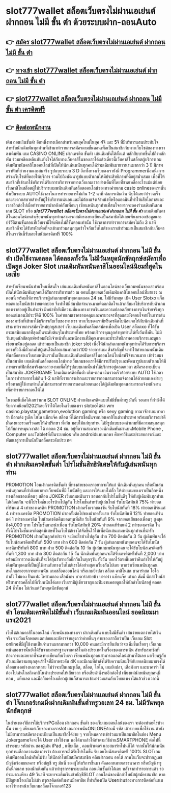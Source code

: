# slot777wallet สล็อตเว็บตรงไม่ผ่านเอเย่นต์ ฝากถอน ไม่มี ขั้น ต่ํา  ด้วยระบบฝาก-ถอนAuto

## 👉 [สมัคร slot777wallet สล็อตเว็บตรงไม่ผ่านเอเย่นต์ ฝากถอน ไม่มี ขั้น ต่ํา](https://slot777wallet.com/)
## 👉 [ทางเข้า slot777wallet สล็อตเว็บตรงไม่ผ่านเอเย่นต์ ฝากถอน ไม่มี ขั้น ต่ํา](https://slot777wallet.com/)
## 👉 [slot777wallet สล็อตเว็บตรงไม่ผ่านเอเย่นต์ ฝากถอน ไม่มี ขั้น ต่ํา เครดิตฟรี](https://slot777wallet.com/)
## 👉 [ติดต่อพนักงาน](https://slot777wallet.com/)


เติม ถอนเงินขั้นต่ำ  อีกหนึ่งทางเลือกสำหรับคนยุคใหม่ในยุค 4จี และ 5จี ที่มีบริการแสนประทับใจสำหรับนักเดิมพันทุกท่านที่เข้ามาทำรายการสมัครตามขั้นตอนเพื่อเป็นสมาชิกกับทางเว็บไซต์ของทางเราลงเดิมพัน เกม CASINO ONLINE ฝากเครดิต ขั้นต่ำ เล่นเดิมพันได้ตั้งแต่ หลักสิบบาทขึ้นไปถึงหลักพัน ร่วมเพลิดเพลินบันเทิงใจได้กับทางเว็บคาสิโนของเราได้แล้วเดี๋ยวนี้เว็บคาสิโนสล็อตผู้บริการเกมเดิมพันพนันคาสิโนออนไลน์ที่เปิดให้นักเล่นพนันทุกคนได้ร่วมเดิมพันมายาวนานมากกว่า 3 ปี มีภาพกราฟิกที่สวยงามและสมจริง รูปแบบระบบ 3 D
อีกทั้งทางเว็บของเรายังมี Programmerมือหนึ่งการสร้างเว็บไซต์ที่คอยให้บริการ  รวมไปถึงพัฒนารูปแบบตัวเกมให้มีประสิทธิภาพที่ดีอยู่สม่ำเสมอ เพื่อที่ให้สมาชิกที่เข้ามาใช้บริการได้รับการบริการจากทางเว็บเกมเราอย่างเต็มที่โดยที่ขาดเหลืออะไรแม้แต่น้อย เว็บคาสิโนสล็อตผู้ให้บริการเกมพนันเดิมพันสล็อตออนไลน์ของทางค่ายเกม casio onlineของเรานั้นยังเป็นระบบ AUTOใช้เวลาในการทำรายการไม่เกิน 1-2 นาที ต่อการเติมเงิน นับได้เลยว่าIรวดเร็วและสะดวกสบายสำหรับผู้ใช้บริการแน่นอนและไม่ต้องแจ้งเจ้าหน้าที่หรือแอดมินที่ทำให้เสียโอกาสและเวลาอีกต่อไปเมื่อทำรายการฝากตังค์กับเพื่อนๆ
เซียนพนันทุกท่านที่สนใจอยากจะลองร่วมเดิมพันเกม เกม SLOT  หรือ ***slot777wallet สล็อตเว็บตรงไม่ผ่านเอเย่นต์ ฝากถอน ไม่มี ขั้น ต่ํา*** เกมเดิมพันคาสิโนออนไลน์เหล่าเซียนพนันทุกท่านสามารถสมัครลงทะเบียนเป็นสมาชิกได้เลยเพียงกรอกข้อมูลและปรัวัติตามขั้นตอนที่เว็บเรามีให้เพียงไม่กี่ขั้นตอนเท่านั้น ใช้เวลาการทำรายการสมัครไม่ถึง 3 นาทีสมาชิกก็จะได้รับรหัสเพื่อที่จะเข้ามาร่วมสนุกสุดเร้าใจกับเว็บไซต์ของเราเข้าร่วมมาเป็นสมาชิกกับเว็บคาสิโนเราวันนี้รับเลยโบนัสเครดิตฟรี 100%

## slot777wallet สล็อตเว็บตรงไม่ผ่านเอเย่นต์ ฝากถอน ไม่มี ขั้น ต่ํา เปิดใช้งานตลอด ได้ตลอดทั้งวัน ไม่มีวันหยุดนักขัตฤกษ์สมัครเพื่อเปิดยูส Joker Slot เกมเดิมพันพนันคาสิโนออนไลน์นิยมที่สุดในเอเชีย

สำหรับเซียนพนันท่านไหนที่สนใจ เล่นเกมเดิมพันพนันคาสิโนออนไลน์ของเว็บเกมพนันของเราพร้อมเปิดให้นักเดิมพันทุกคนได้รับการบริการแล้ว ณ ตอนนี้สุดยอดเว็บเดิมพันคาสิโนออนไลน์ที่มาแรง ณ ตอนนี้ พร้อมให้การบริการผู้เล่นเกมพนันทุกคนตลอด 24 ชม. ไม่มีวันหยุด เปิด User Slotxo แจ็กพอตและโบนัสเข้าง่ายแตกบ่อย จึงทำให้มีสมาชิกจำนวนมากติดอกติดใจแล้วกลับมาใช้บริการกับตัวเกมของเราต่ออยู่เป็นประจำ มิหนำซ้ำยังมีความมั่นคงทางการเงินและความปลอดภัยทางการเงินจ่ายจริงทุกยอดแน่นอนมีประวัติดี 100% ในค่ายเกมเราครอบคลุมและครบวงจรที่สุดและยังตอบโจทย์ในการเล่นของสมาชิกที่เข้ามาใช้บริการกับเว็บของทางเรา
ทางเว็บของเรามีฟรีเครดิตโบนัสแจกให้กับนักเดิมพันที่เข้ามาทำรายการสมัครใหม่ทุกยูสเซอร์ เว็บเกมเดิมพันสล็อตสมัครเพื่อเปิด User สล็อตxo ที่ได้รับกระแสนิยมมากที่สุดเป็นระดับต้นๆในประเทศไทย พร้อมบริการคุณลูกค้าทุกท่านได้ทั้งวันทั้งคืน ไม่มีวันหยุดนักขัตฤกษ์พร้อมยังมีเจ้าหน้าที่และพนักงานที่มีคุณภาพและประสิทธิภาพคอยบริการและดูแลเซียนพนันอยู่ตลอด เข้าร่วมมาเป็นสมาชิก joker slot เพื่อให้นักเล่นเกมพนันทุกท่านได้รับการบริการอย่างทั่วถึงมีตัวเกมให้ผู้เล่นได้เลือกเล่นมากกว่า100 รายการเกม
สิ่งสำคัญที่จะทำให้ค่ายเกมพนันเดิมพันสล็อตของเว็บเกมพนันเรานั้นเป็นเกมเดิมพันพนันคาสิโนออนไลน์โบนัสฟรีจำนวนมาก เข้าร่วมมาเป็นสมาชิก  เกมเดิมพันสล็อตออนไลน์ทางเว็บเกมของเราได้มีการปรับปรุงและพัฒนารูปแบบตัวเกมให้มีภาพกราฟฟิกที่สมจริงและสวยงามเพื่อให้รูปแบบเกมนั้นน่าใช้บริการอยู่ตลอดเวลา สมัครลงทะเบียนเป็นสมาชิก JOKERGAME โอนเติมเครดิตขั้นต่ำ เติม-ถอน เงินรวดเร็วด้วยระบบ AUTO ใช้เวลาในการทำรายการไม่เกิน 1-2 นาทีทั้งรายการฝากและรายการถอนสามารถแจ้งถอนได้ด้วยตนเองง่ายๆ หรือหากผู้ใช้งานท่านใดไม่สามารถทำรายการถอนด้วยตนเองได้ผู้เดิมพันทุกคนสามารถแจ้งพนักงานเพื่อทำรายการถอนให้ได้

ในขณะนี้เชื่อได้เลยว่าเกม SLOT ONLINE ฝากเติมเครดิตแบบไม่มีขั้นต่ำทรู มันนี่ วอเลท ที่กำลังได้รับความนิยมปี2021เลยก็ว่าได้โดยในเว็บของเรา slotxoได้นำ  wm casino,playstar,gametron,evoluttion gaming หรือ sexy gaming อาณาจักรเกมบาคาร่า ป๊อกเด้ง รูเล็ต ไฮโล แบ็กแจ๊ค สล็อต ที่ได้การเชื่อมั่นจากบ่อนคาสิโนต่างประเทศ พร้อมบริการอย่าดีมั่นคงและรวดเร็วคอยให้คำปรึกษา ทั้งวัน มอบให้แก่ทุกท่าน ได้มีรูปแบบของตัวเกมที่มีความสนุกสนุกไปกับการหมุนวงวล้อ ได้ ตลอด 24 ชม. อยู่ที่ความสะดวกของนักเดิมพันผ่านบนMobile Phone , Computer และTabletที่เป็นระบบios หรือ androidแบบพกพา ศึกษาวิธีและประสบการณ์และพัฒนาสู่การเป็นนักปั่นสล็อตระดับประเทศ

## slot777wallet สล็อตเว็บตรงไม่ผ่านเอเย่นต์ ฝากถอน ไม่มี ขั้น ต่ํา ฝากเติมเครดิตขั้นต่ำ โปรโมชั่นสิทธิพิเศษให้กับผู้เล่นพนันทุกท่าน

 PROMOTION  โอนฝากเครดิตขั้นต่ำ ที่ทางค่ายของเราอยากจะให้แก่  นักเดิมพันทุกคน หรือนักเล่นพนันทุกคนที่กำลังอยากหาเว็บพนันที่มี โบนัสดีๆ และการให้แบบไม่กั๊ก ให้ค่ายเกมของเราเป็นอีกหนึ่งทางเลือกของเพื่อนๆ สล็อต JOKER เว็บเกมพนันเรา ขอบอกกับโปรโมชั่นดีๆ ให้กับผู้เดิมพันทุกท่านได้เลือกกัน จะมีโปรโมชั่นอะไรบ้างไปดูกัน
โปรโมชั่นสำหรับผู้เล่นใหม่ รับโบนัสทันที 75% ทำยอดเทิร์นแค่ 4 เท่าของเครดิต
 PROMOTION ฝากครั้งแรกของวัน รับโบนัสทันที 18% ทำยอดเทิร์นแค่ 4 เท่าของเครดิต
 PROMOTION ฝากครั้งต่อไปของฝากครั้งแรก รับโบนัสทันที 12% ทำยอดเทิร์นแค่ 1 เท่าของเครดิต
โบนัสเครดิตคืนยอดทุนที่เสีย รับโบนัสทันที 9% จากยอดเสียของเพื่อนๆ สูงสุดถึง4,000 บาท
โปรโมชั่นแนะนำเพื่อน รับโบนัสทันที 20% ทำยอดเทิร์นแค่ 2 เท่าของเครดิต
ในทั้งนี้โปรโมชั่นเครดิตสุดพิเศษที่ในเว็บไซต์เราได้จัดขึ้นไว้ให้เพื่อนักเล่นเกมพนันทุกท่านที่น่ารัก  PROMOTION ฝากเป็นลูกค้าประจำ จะมีอะไรบ้างไปดูกัน
ฝาก 700 ติดต่อกัน 3 วัน ผู้เดิมพันจะได้รับโบนัสเครดิตฟรีทันที 500 บาท
ฝาก 600 ติดต่อกัน 7 วัน ผู้เล่นเกมพนันทุกคนจะได้รับโบนัสเครดิตฟรีทันที 800 บาท
ฝาก 500 ติดต่อกัน 10 วัน ผู้เล่นเกมพนันทุกคนจะได้รับโบนัสเครดิตฟรีทันที 1,300 บาท
ฝาก 300 ติดต่อกัน 15 วัน นักเดิมพันทุกคนจะได้รับเครดิตฟรีทันที 2,000 บาท
พร้อมมีการวางเดิมพันที่จะได้ลุ้นรับรางวัลบิ๊กวินในทุกๆวัน ทั้งวัน บอกไว้ตรงนี้เลยว่าคืนกำไรให้กับผู้เดิมพันทุกคนที่เป็นผู้ใช้งานกับทางเว็บไซต์เราได้อย่างสุดเหวี่ยงกันไปเลย หากว่าเซียนพนันทุกคนสนใจและอยากจะแทงพนัน เกมสล็อตออนไลน์ หรือเกมยิงปลา สล็อต คาสิโนสด บาคาร่าสด ไฮโล กำถั่ว ไพ่แคง ปั่นแปะ ไพ่สามกอง เสือมังกร บาคาร่าสายฟ้า บาคาร่า แบ็คแจ๊ค เก้าเก ดัมมี่ นักล่าโบนัสฟรีสามารถคลิ๊กไปที่เว็บพนันได้เลย เว็บเรามีผู้เชี่ยวชาญและทีมงานคอยดูแลให้นักล่าโบนัสอยู่ ตลอด 24 ชั่วโมง ไม่เว้นแต่วันหยุดนักขัตฤกษ์

## slot777wallet สล็อตเว็บตรงไม่ผ่านเอเย่นต์ ฝากถอน ไม่มี ขั้น ต่ํา โอนเติมเครดิตไม่มีขั้นต่ำ  เว็บเกมเดิมพันออนไลน์ ยอดนิยมมาแรง2021

เว็บไซต์เกมคาสิโนออนไลน์ เว็บพนันของทางเรา ฝากเดิมพัน แบบไม่มีขั้นต่ำ เล่นง่ายแตกง่ายได้เงินจริง รางวัลแจ็กพอตแตกบ่อยและอัตราจ่ายสูงกว่าค่ายอื่นๆ ค่ายของเราถือว่าเป็น เว็บเกม Slot onlineที่มีผู้ใช้งานเป็นจำนวนมากมากกว่า 10,000 คนและมีการยืนยันว่าจะเพิ่มขึ้นเรื่อยๆ เว็บเกมพนันของเรานั้นยังได้รับจากมาตราฐานจากคาสิโนต่างประเทศในเรื่องของการพนัน สำหรับสมาชิกที่ต้องการและอยากที่จะลงทะเบียนกับเว็บเรา เซียนพนันทุกคนสามารถแอดไลน์เข้ามาได้เลย
	มาเรียนรู้กับตัวเกมมีความสนุกสุดเร้าใจที่มีภาพระดับ 4K และมีเกมที่กำลังได้รับความนิยมให้กับยอดนิยมมาแรงได้เลือกแทงอย่างหลากหลาย  ไม่ว่าจะเป็นเกมรูเล็ต, สล็อต, ไฮโล, เกมยิงปลา, เสือมังกร และบาคาร่า ไม่ต้องไปเล่นไกลถึงคาสิโนต่างประเทศให้เสียเวลา หรือเสียค่านั่งรถอีกต่อไป เพียงแค่นักพนันทุกคนมีคอม , แท็บเลต และมือถือเครื่องเดียวผู้เล่นก็สามารถเข้ามาร่วมเล่นกับเว็บของเราได้แล้วช่วงเวลานี้

## slot777wallet สล็อตเว็บตรงไม่ผ่านเอเย่นต์ ฝากถอน ไม่มี ขั้น ต่ํา โจ๊กเกอร์เกมมิ่งฝากเดิมพันขั้นต่ำทรูวอเลท 24 ชม. ไม่มีวันหยุดนักขัตฤกษ์

ในส่วนของวิธีการใช้บริการPGสล็อต ฝากถอน ขั้นต่ำ ของเว็บเกมออนไลน์ของเรา จะต้องทำอะไรบ้างนั้น ง่าย ๆ เพียงแค่เว็บของทางเราslot เกมการพนันONLONEต้องมี รหัส เข้าระบบเพื่อใช้งาน ถ้ายังไม่มีสามารถสมัครลงทะเบียนเป็นสมาชิกได้ง่าย ๆ จากโหมดการเข้าร่วมมาเป็นสมาชิกในช่อง Menu Jokergameจึงจะได้ User เข้าใช้งาน พอได้มาแล้วให้ทำตามวิธีผ่านSMARTPHONE ต่อไปนี้
เข้าระบบ รหัสผ่าน  ของผู้เล่น iPad , แท็บเล็ต , คอมพิวเตอร์ และสมาร์ทโฟนก็ได้
จากนั้นให้นักพนันทุกท่านเลือกความต้องการว่า ต้องการจะได้รับโปรโมชั่น รับเลยโบนัสเครดิตฟรี 100% SLOTเกมเดิมพันออนไลน์หรือไม่รับ
ให้นักล่าโบนัสสมัครสมาชิก คลิกฝากถอน ออโต้ ภาพในเว็บจะปรากฏเลขบัญชีพร้อมธนาคาร หรือบัญชี ทรู มันนี่ ของผู้ให้บริการขึ้นมา
คัดลอกหมายเลขธนาคาร หรือบัญชี  ทรู มันนี่วอเลท ของนักเดิมพัน แล้วทำธุรกรรมระบบเติม ถอนเงินขั้นต่ำได้เลย
หลังจากทำรายการแล้ว รอประมาณเพียง 49 วินาที ระบบจะเติมเงินเข้าบัญชีSLOT ออนไลน์ของนักล่าโบนัสผู้สมัครสมาชิก
หากมีปัญหาเรื่องเงินไม่เข้า กรุณาติดต่อทีมงานมืออาชีพ ที่ทำเรื่องเปิด Userผ่านช่องทางการติดต่อที่แนบเอาไว้ทางหน้าเว็บเกมสล็อตโจ๊กเกอร์123


